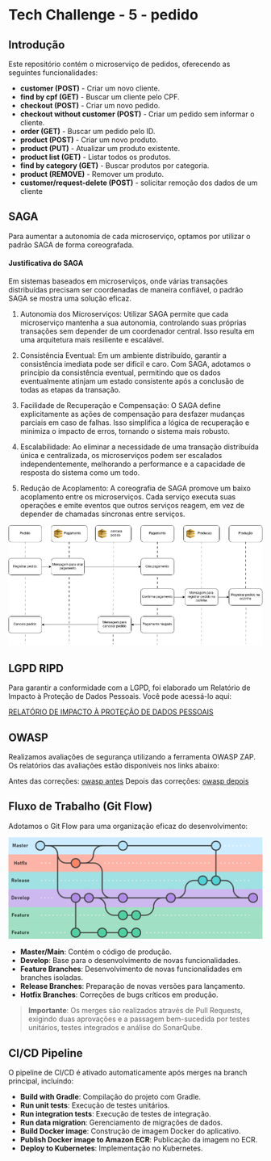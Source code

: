 # Tech Challenge - 5 - pedido

## Introdução
Este repositório contém o microserviço de pedidos, oferecendo as seguintes funcionalidades:
- **customer (POST)** - Criar um novo cliente.
- **find by cpf (GET)** - Buscar um cliente pelo CPF.
- **checkout (POST)** - Criar um novo pedido.
- **checkout without customer (POST)** - Criar um pedido sem informar o cliente.
- **order (GET)** - Buscar um pedido pelo ID.
- **product (POST)** - Criar um novo produto.
- **product (PUT)** - Atualizar um produto existente.
- **product list (GET)** - Listar todos os produtos.
- **find by category (GET)** - Buscar produtos por categoria.
- **product (REMOVE)** - Remover um produto.
- **customer/request-delete (POST)** - solicitar remoção dos dados de um cliente



## SAGA
Para aumentar a autonomia de cada microserviço, optamos por utilizar o padrão SAGA de forma coreografada.

#### Justificativa do SAGA
Em sistemas baseados em microserviços, onde várias transações distribuídas precisam ser coordenadas de maneira confiável, o padrão SAGA se mostra uma solução eficaz.

1. Autonomia dos Microserviços:
   Utilizar SAGA permite que cada microserviço mantenha a sua autonomia, controlando suas próprias transações sem depender de um coordenador central. Isso resulta em uma arquitetura mais resiliente e escalável.
2. Consistência Eventual:
   Em um ambiente distribuído, garantir a consistência imediata pode ser difícil e caro. Com SAGA, adotamos o princípio da consistência eventual, permitindo que os dados eventualmente atinjam um estado consistente após a conclusão de todas as etapas da transação.

3. Facilidade de Recuperação e Compensação:
   O SAGA define explicitamente as ações de compensação para desfazer mudanças parciais em caso de falhas. Isso simplifica a lógica de recuperação e minimiza o impacto de erros, tornando o sistema mais robusto.

4. Escalabilidade:
   Ao eliminar a necessidade de uma transação distribuída única e centralizada, os microserviços podem ser escalados independentemente, melhorando a performance e a capacidade de resposta do sistema como um todo.

5. Redução de Acoplamento:
   A coreografia de SAGA promove um baixo acoplamento entre os microserviços. Cada serviço executa suas operações e emite eventos que outros serviços reagem, em vez de depender de chamadas síncronas entre serviços.

![Saga](./doc/saga.jpg)



## LGPD RIPD

Para garantir a conformidade com a LGPD, foi elaborado um Relatório de Impacto à Proteção de Dados Pessoais. Você pode acessá-lo aqui:

[RELATÓRIO DE IMPACTO À PROTEÇÃO DE DADOS PESSOAIS](./doc/RIPD.pdf) 



## OWASP

Realizamos avaliações de segurança utilizando a ferramenta OWASP ZAP. Os relatórios das avaliações estão disponíveis nos links abaixo:

Antes das correções: [owasp antes](./doc/owasp_antes.pdf)
Depois das correções: [owasp depois](./doc/owasp_depois.pdf)



## Fluxo de Trabalho (Git Flow)
Adotamos o Git Flow para uma organização eficaz do desenvolvimento:

![Git Flow](./doc/gitflow.png)

- **Master/Main**: Contém o código de produção.
- **Develop**: Base para o desenvolvimento de novas funcionalidades.
- **Feature Branches**: Desenvolvimento de novas funcionalidades em branches isoladas.
- **Release Branches**: Preparação de novas versões para lançamento.
- **Hotfix Branches**: Correções de bugs críticos em produção.

> **Importante**: Os merges são realizados através de Pull Requests, exigindo duas aprovações e a passagem bem-sucedida por testes unitários, testes integrados e análise do SonarQube.



## CI/CD Pipeline
O pipeline de CI/CD é ativado automaticamente após merges na branch principal, incluindo:

- **Build with Gradle**: Compilação do projeto com Gradle.
- **Run unit tests**: Execução de testes unitários.
- **Run integration tests**: Execução de testes de integração.
- **Run data migration**: Gerenciamento de migrações de dados.
- **Build Docker image**: Construção de imagem Docker do aplicativo.
- **Publish Docker image to Amazon ECR**: Publicação da imagem no ECR.
- **Deploy to Kubernetes**: Implementação no Kubernetes.

